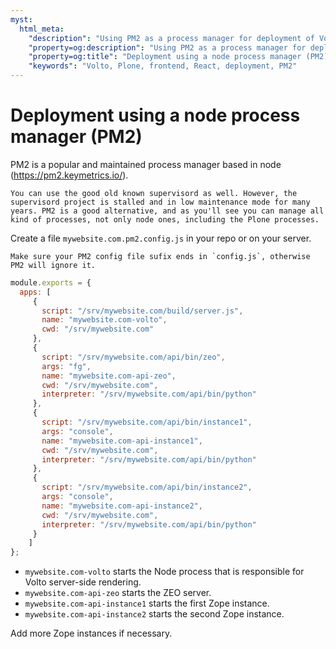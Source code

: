 ```yaml
---
myst:
  html_meta:
    "description": "Using PM2 as a process manager for deployment of Volto."
    "property=og:description": "Using PM2 as a process manager for deployment of Volto."
    "property=og:title": "Deployment using a node process manager (PM2)"
    "keywords": "Volto, Plone, frontend, React, deployment, PM2"
---
```


# Deployment using a node process manager (PM2)

PM2 is a popular and maintained process manager based in node (https://pm2.keymetrics.io/).

```{note}
You can use the good old known supervisord as well. However, the supervisord project is stalled and in low maintenance mode for many years. PM2 is a good alternative, and as you'll see you can manage all kind of processes, not only node ones, including the Plone processes.
```

Create a file `mywebsite.com.pm2.config.js` in your repo or on your server.

```{important}
Make sure your PM2 config file sufix ends in `config.js`, otherwise PM2 will ignore it.
```

```js
module.exports = {
  apps: [
     {
       script: "/srv/mywebsite.com/build/server.js",
       name: "mywebsite.com-volto",
       cwd: "/srv/mywebsite.com"
     },
     {
       script: "/srv/mywebsite.com/api/bin/zeo",
       args: "fg",
       name: "mywebsite.com-api-zeo",
       cwd: "/srv/mywebsite.com",
       interpreter: "/srv/mywebsite.com/api/bin/python"
     },
     {
       script: "/srv/mywebsite.com/api/bin/instance1",
       args: "console",
       name: "mywebsite.com-api-instance1",
       cwd: "/srv/mywebsite.com",
       interpreter: "/srv/mywebsite.com/api/bin/python"
     },
     {
       script: "/srv/mywebsite.com/api/bin/instance2",
       args: "console",
       name: "mywebsite.com-api-instance2",
       cwd: "/srv/mywebsite.com",
       interpreter: "/srv/mywebsite.com/api/bin/python"
     }
    ]
};
```

- `mywebsite.com-volto` starts the Node process that is responsible for Volto server-side rendering.
- `mywebsite.com-api-zeo` starts the ZEO server.
- `mywebsite.com-api-instance1` starts the first Zope instance.
- `mywebsite.com-api-instance2` starts the second Zope instance.

Add more Zope instances if necessary.
